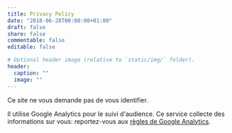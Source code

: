 ```yaml
---
title: Privacy Policy
date: "2018-06-28T00:00:00+01:00"
draft: false
share: false
commentable: false
editable: false

# Optional header image (relative to `static/img/` folder).
header:
  caption: ""
  image: ""
---
```


Ce site ne vous demande pas de vous identifier.

Il utilise Google Analytics pour le suivi d'audience. Ce service collecte des informations sur vous: reportez-vous aux 
[règles de Google Analytics](https://www.google.com/analytics/policies/).
